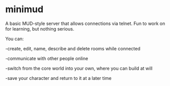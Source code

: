 # minimud
A basic MUD-style server that allows connections via telnet. Fun to work on for learning, but nothing serious.

You can:

-create, edit, name, describe and delete rooms while connected

-communicate with other people online

-switch from the core world into your own, where you can build at will

-save your character and return to it at a later time
